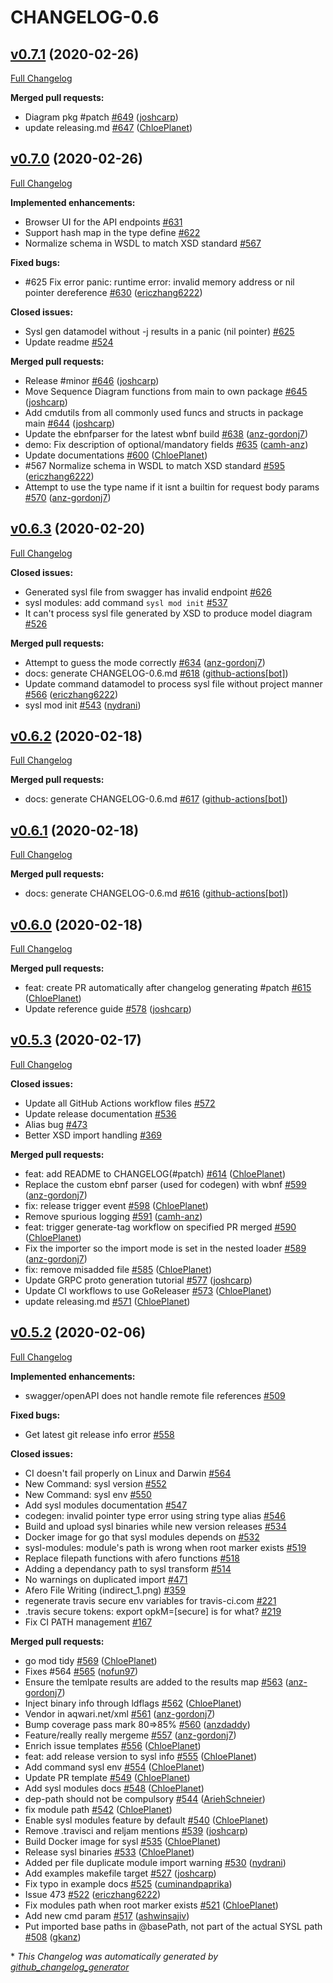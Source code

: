 # CHANGELOG-0.6

## [v0.7.1](https://github.com/anz-bank/sysl/tree/v0.7.1) (2020-02-26)

[Full Changelog](https://github.com/anz-bank/sysl/compare/v0.7.0...v0.7.1)

**Merged pull requests:**

- Diagram pkg \#patch [\#649](https://github.com/anz-bank/sysl/pull/649) ([joshcarp](https://github.com/joshcarp))
- update releasing.md [\#647](https://github.com/anz-bank/sysl/pull/647) ([ChloePlanet](https://github.com/ChloePlanet))

## [v0.7.0](https://github.com/anz-bank/sysl/tree/v0.7.0) (2020-02-26)

[Full Changelog](https://github.com/anz-bank/sysl/compare/v0.6.3...v0.7.0)

**Implemented enhancements:**

- Browser UI for the API endpoints [\#631](https://github.com/anz-bank/sysl/issues/631)
- Support hash map in the type define [\#622](https://github.com/anz-bank/sysl/issues/622)
- Normalize schema in WSDL to match XSD standard  [\#567](https://github.com/anz-bank/sysl/issues/567)

**Fixed bugs:**

- \#625 Fix error panic: runtime error: invalid memory address or nil pointer dereference [\#630](https://github.com/anz-bank/sysl/pull/630) ([ericzhang6222](https://github.com/ericzhang6222))

**Closed issues:**

- Sysl gen datamodel without -j results in a panic \(nil pointer\) [\#625](https://github.com/anz-bank/sysl/issues/625)
- Update readme [\#524](https://github.com/anz-bank/sysl/issues/524)

**Merged pull requests:**

- Release \#minor [\#646](https://github.com/anz-bank/sysl/pull/646) ([joshcarp](https://github.com/joshcarp))
- Move Sequence Diagram functions from main to own package [\#645](https://github.com/anz-bank/sysl/pull/645) ([joshcarp](https://github.com/joshcarp))
- Add cmdutils from all commonly used funcs and structs in package main [\#644](https://github.com/anz-bank/sysl/pull/644) ([joshcarp](https://github.com/joshcarp))
- Update the ebnfparser for the latest wbnf build [\#638](https://github.com/anz-bank/sysl/pull/638) ([anz-gordonj7](https://github.com/anz-gordonj7))
- demo: Fix description of optional/mandatory fields [\#635](https://github.com/anz-bank/sysl/pull/635) ([camh-anz](https://github.com/camh-anz))
- Update documentations [\#600](https://github.com/anz-bank/sysl/pull/600) ([ChloePlanet](https://github.com/ChloePlanet))
- \#567 Normalize schema in WSDL to match XSD standard [\#595](https://github.com/anz-bank/sysl/pull/595) ([ericzhang6222](https://github.com/ericzhang6222))
- Attempt to use the type name if it isnt a builtin for request body params [\#570](https://github.com/anz-bank/sysl/pull/570) ([anz-gordonj7](https://github.com/anz-gordonj7))

## [v0.6.3](https://github.com/anz-bank/sysl/tree/v0.6.3) (2020-02-20)

[Full Changelog](https://github.com/anz-bank/sysl/compare/v0.6.2...v0.6.3)

**Closed issues:**

- Generated sysl file from swagger has invalid endpoint [\#626](https://github.com/anz-bank/sysl/issues/626)
- sysl modules: add command `sysl mod init` [\#537](https://github.com/anz-bank/sysl/issues/537)
- It can't process sysl file generated by XSD to produce model diagram [\#526](https://github.com/anz-bank/sysl/issues/526)

**Merged pull requests:**

- Attempt to guess the mode correctly [\#634](https://github.com/anz-bank/sysl/pull/634) ([anz-gordonj7](https://github.com/anz-gordonj7))
- docs: generate CHANGELOG-0.6.md [\#618](https://github.com/anz-bank/sysl/pull/618) ([github-actions[bot]](https://github.com/apps/github-actions))
- Update command datamodel to process sysl file without project manner [\#566](https://github.com/anz-bank/sysl/pull/566) ([ericzhang6222](https://github.com/ericzhang6222))
- sysl mod init [\#543](https://github.com/anz-bank/sysl/pull/543) ([nydrani](https://github.com/nydrani))

## [v0.6.2](https://github.com/anz-bank/sysl/tree/v0.6.2) (2020-02-18)

[Full Changelog](https://github.com/anz-bank/sysl/compare/v0.6.1...v0.6.2)

**Merged pull requests:**

- docs: generate CHANGELOG-0.6.md [\#617](https://github.com/anz-bank/sysl/pull/617) ([github-actions[bot]](https://github.com/apps/github-actions))

## [v0.6.1](https://github.com/anz-bank/sysl/tree/v0.6.1) (2020-02-18)

[Full Changelog](https://github.com/anz-bank/sysl/compare/v0.6.0...v0.6.1)

**Merged pull requests:**

- docs: generate CHANGELOG-0.6.md [\#616](https://github.com/anz-bank/sysl/pull/616) ([github-actions[bot]](https://github.com/apps/github-actions))

## [v0.6.0](https://github.com/anz-bank/sysl/tree/v0.6.0) (2020-02-18)

[Full Changelog](https://github.com/anz-bank/sysl/compare/v0.5.3...v0.6.0)

**Merged pull requests:**

- feat: create PR automatically after changelog generating \#patch [\#615](https://github.com/anz-bank/sysl/pull/615) ([ChloePlanet](https://github.com/ChloePlanet))
- Update reference guide [\#578](https://github.com/anz-bank/sysl/pull/578) ([joshcarp](https://github.com/joshcarp))

## [v0.5.3](https://github.com/anz-bank/sysl/tree/v0.5.3) (2020-02-17)

[Full Changelog](https://github.com/anz-bank/sysl/compare/v0.5.2...v0.5.3)

**Closed issues:**

- Update all GitHub Actions workflow files [\#572](https://github.com/anz-bank/sysl/issues/572)
- Update release documentation [\#536](https://github.com/anz-bank/sysl/issues/536)
- Alias bug [\#473](https://github.com/anz-bank/sysl/issues/473)
- Better XSD import handling [\#369](https://github.com/anz-bank/sysl/issues/369)

**Merged pull requests:**

- feat: add README to CHANGELOG\(\#patch\) [\#614](https://github.com/anz-bank/sysl/pull/614) ([ChloePlanet](https://github.com/ChloePlanet))
- Replace the custom ebnf parser \(used for codegen\) with wbnf [\#599](https://github.com/anz-bank/sysl/pull/599) ([anz-gordonj7](https://github.com/anz-gordonj7))
- fix: release trigger event [\#598](https://github.com/anz-bank/sysl/pull/598) ([ChloePlanet](https://github.com/ChloePlanet))
- Remove spurious logging [\#591](https://github.com/anz-bank/sysl/pull/591) ([camh-anz](https://github.com/camh-anz))
- feat: trigger generate-tag workflow on specified PR merged [\#590](https://github.com/anz-bank/sysl/pull/590) ([ChloePlanet](https://github.com/ChloePlanet))
- Fix the importer so the import mode is set in the nested loader [\#589](https://github.com/anz-bank/sysl/pull/589) ([anz-gordonj7](https://github.com/anz-gordonj7))
- fix: remove misadded file [\#585](https://github.com/anz-bank/sysl/pull/585) ([ChloePlanet](https://github.com/ChloePlanet))
- Update GRPC proto generation tutorial [\#577](https://github.com/anz-bank/sysl/pull/577) ([joshcarp](https://github.com/joshcarp))
- Update CI workflows to use GoReleaser [\#573](https://github.com/anz-bank/sysl/pull/573) ([ChloePlanet](https://github.com/ChloePlanet))
- update releasing.md [\#571](https://github.com/anz-bank/sysl/pull/571) ([ChloePlanet](https://github.com/ChloePlanet))

## [v0.5.2](https://github.com/anz-bank/sysl/tree/v0.5.2) (2020-02-06)

[Full Changelog](https://github.com/anz-bank/sysl/compare/v0.5.1...v0.5.2)

**Implemented enhancements:**

- swagger/openAPI does not handle remote file references [\#509](https://github.com/anz-bank/sysl/issues/509)

**Fixed bugs:**

- Get latest git release info error [\#558](https://github.com/anz-bank/sysl/issues/558)

**Closed issues:**

- CI doesn't fail properly on Linux and Darwin [\#564](https://github.com/anz-bank/sysl/issues/564)
- New Command: sysl version [\#552](https://github.com/anz-bank/sysl/issues/552)
- New Command: sysl env [\#550](https://github.com/anz-bank/sysl/issues/550)
- Add sysl modules documentation [\#547](https://github.com/anz-bank/sysl/issues/547)
- codegen: invalid pointer type error using string type alias [\#546](https://github.com/anz-bank/sysl/issues/546)
- Build and upload sysl binaries while new version releases [\#534](https://github.com/anz-bank/sysl/issues/534)
- Docker image for go that sysl modules depends on [\#532](https://github.com/anz-bank/sysl/issues/532)
- sysl-modules: module's path is wrong when root marker exists [\#519](https://github.com/anz-bank/sysl/issues/519)
- Replace filepath functions with afero functions [\#518](https://github.com/anz-bank/sysl/issues/518)
- Adding a dependancy path to sysl transform [\#514](https://github.com/anz-bank/sysl/issues/514)
- No warnings on duplicated import [\#471](https://github.com/anz-bank/sysl/issues/471)
- Afero File Writing \(indirect\_1.png\) [\#359](https://github.com/anz-bank/sysl/issues/359)
- regenerate travis secure env variables for travis-ci.com [\#221](https://github.com/anz-bank/sysl/issues/221)
- .travis secure tokens: export opkM=\[secure\] is for what? [\#219](https://github.com/anz-bank/sysl/issues/219)
- Fix CI PATH management [\#167](https://github.com/anz-bank/sysl/issues/167)

**Merged pull requests:**

- go mod tidy [\#569](https://github.com/anz-bank/sysl/pull/569) ([ChloePlanet](https://github.com/ChloePlanet))
- Fixes \#564 [\#565](https://github.com/anz-bank/sysl/pull/565) ([nofun97](https://github.com/nofun97))
- Ensure the temlpate results are added to the results map [\#563](https://github.com/anz-bank/sysl/pull/563) ([anz-gordonj7](https://github.com/anz-gordonj7))
- Inject binary info through ldflags [\#562](https://github.com/anz-bank/sysl/pull/562) ([ChloePlanet](https://github.com/ChloePlanet))
- Vendor in aqwari.net/xml [\#561](https://github.com/anz-bank/sysl/pull/561) ([anz-gordonj7](https://github.com/anz-gordonj7))
- Bump coverage pass mark 80=\>85% [\#560](https://github.com/anz-bank/sysl/pull/560) ([anzdaddy](https://github.com/anzdaddy))
- Feature/really really mergeme [\#557](https://github.com/anz-bank/sysl/pull/557) ([anz-gordonj7](https://github.com/anz-gordonj7))
- Enrich issue templates [\#556](https://github.com/anz-bank/sysl/pull/556) ([ChloePlanet](https://github.com/ChloePlanet))
- feat: add release version to sysl info [\#555](https://github.com/anz-bank/sysl/pull/555) ([ChloePlanet](https://github.com/ChloePlanet))
- Add command sysl env [\#554](https://github.com/anz-bank/sysl/pull/554) ([ChloePlanet](https://github.com/ChloePlanet))
- Update PR template [\#549](https://github.com/anz-bank/sysl/pull/549) ([ChloePlanet](https://github.com/ChloePlanet))
- Add sysl modules docs [\#548](https://github.com/anz-bank/sysl/pull/548) ([ChloePlanet](https://github.com/ChloePlanet))
- dep-path should not be compulsory [\#544](https://github.com/anz-bank/sysl/pull/544) ([AriehSchneier](https://github.com/AriehSchneier))
- fix module path [\#542](https://github.com/anz-bank/sysl/pull/542) ([ChloePlanet](https://github.com/ChloePlanet))
- Enable sysl modules feature by default [\#540](https://github.com/anz-bank/sysl/pull/540) ([ChloePlanet](https://github.com/ChloePlanet))
- Remove .travisci and reljam mentions [\#539](https://github.com/anz-bank/sysl/pull/539) ([joshcarp](https://github.com/joshcarp))
- Build Docker image for sysl [\#535](https://github.com/anz-bank/sysl/pull/535) ([ChloePlanet](https://github.com/ChloePlanet))
- Release sysl binaries [\#533](https://github.com/anz-bank/sysl/pull/533) ([ChloePlanet](https://github.com/ChloePlanet))
- Added per file duplicate module import warning [\#530](https://github.com/anz-bank/sysl/pull/530) ([nydrani](https://github.com/nydrani))
- Add examples makefile target [\#527](https://github.com/anz-bank/sysl/pull/527) ([joshcarp](https://github.com/joshcarp))
- Fix typo in example docs [\#525](https://github.com/anz-bank/sysl/pull/525) ([cuminandpaprika](https://github.com/cuminandpaprika))
- Issue 473 [\#522](https://github.com/anz-bank/sysl/pull/522) ([ericzhang6222](https://github.com/ericzhang6222))
- Fix modules path when root marker exists [\#521](https://github.com/anz-bank/sysl/pull/521) ([ChloePlanet](https://github.com/ChloePlanet))
- Add new cmd param [\#517](https://github.com/anz-bank/sysl/pull/517) ([ashwinsajiv](https://github.com/ashwinsajiv))
- Put imported base paths in @basePath, not part of the actual SYSL path [\#508](https://github.com/anz-bank/sysl/pull/508) ([gkanz](https://github.com/gkanz))



\* *This Changelog was automatically generated by [github_changelog_generator](https://github.com/github-changelog-generator/github-changelog-generator)*
